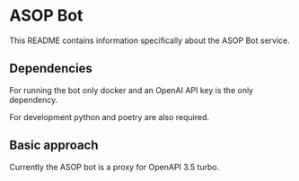 # ASOP Bot

This README contains information specifically about the ASOP Bot service.

## Dependencies

For running the bot only docker and an OpenAI API key is the only dependency.

For development python and poetry are also required.

## Basic approach

Currently the ASOP bot is a proxy for OpenAPI 3.5 turbo.
